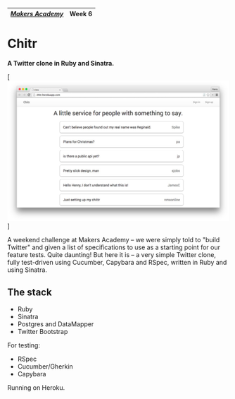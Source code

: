 | [*Makers Academy*](http://www.makersacademy.com) | Week 6 |
| ------------------------------------------------ | ------ |

# Chitr

**A Twitter clone in Ruby and Sinatra.**

[![Chitr screenshot](screenshot.jpg)]

A weekend challenge at Makers Academy – we were simply told to "build Twitter" and given a list of specifications to use as a starting point for our feature tests. Quite daunting! But here it is – a very simple Twitter clone, fully test-driven using Cucumber, Capybara and RSpec, written in Ruby and using Sinatra.

## The stack

* Ruby
* Sinatra
* Postgres and DataMapper
* Twitter Bootstrap

For testing:
* RSpec
* Cucumber/Gherkin
* Capybara

Running on Heroku.

